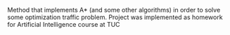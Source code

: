 Method that implements A* (and some other algorithms) in order to solve some optimization traffic problem.
Project was implemented as homework for Artificial Intelligence course at TUC
